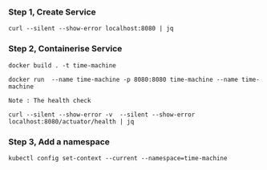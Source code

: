 ### Step 1, Create Service

```
curl --silent --show-error localhost:8080 | jq  
```

### Step 2, Containerise Service

```
docker build . -t time-machine

docker run  --name time-machine -p 8080:8080 time-machine --name time-machine 

Note : The health check

curl --silent --show-error -v  --silent --show-error localhost:8080/actuator/health | jq

```


### Step 3, Add a namespace

```
kubectl config set-context --current --namespace=time-machine
```